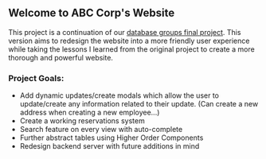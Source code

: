 ## Welcome to ABC Corp's Website

This project is a continuation of our [database groups final project](https://github.com/shu-csas-changgar/final-project-db-final). This version aims to redesign the website into a more friendly user experience while taking the lessons I learned from the original project to create a more thorough and powerful website.


### Project Goals:
- Add dynamic updates/create modals which allow the user to update/create any information related to their update. (Can create a new address when creating a new employee...)
- Create a working reservations system
- Search feature on every view with auto-complete
- Further abstract tables using Higher Order Components
- Redesign backend server with future additions in mind
